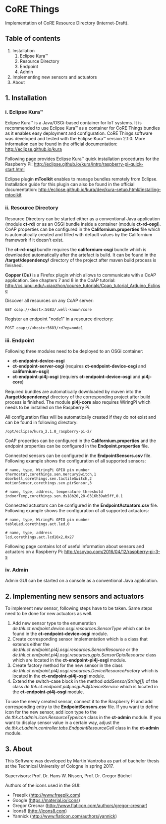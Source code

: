 # CoRE Things
Implementation of CoRE Resource Directory (Internet-Draft).

## Table of contents
1. Installation
    1. Eclipse Kura™
    2. Resource Directory
    3. Endpoint
    4. Admin
2. Implementing new sensors and actuators
3. About

## 1. Installation
### i. Eclipse Kura™
Eclipse Kura™ is a Java/OSGi-based container for IoT systems. It is recommended to use Eclipse Kura™ as a container for CoRE Things bundles as it enables easy deployment and configuration. CoRE Things software was developed and tested with the Eclipse Kura™ version 2.1.0. More information can be found in the official documentation: http://eclipse.github.io/kura

Following page provides Eclipse Kura™ quick installation procedures for the Raspberry Pi: http://eclipse.github.io/kura/intro/raspberry-pi-quick-start.html

Eclipse plugin **mToolkit** enables to manage bundles remotely from Eclipse. Installation guide for this plugin can also be found in the official documentation: http://eclipse.github.io/kura/dev/kura-setup.html#installing-mtoolkit

### ii. Resource Directory
Resource Directory can be started either as a conventional Java application (module **ct-rd**) or as an OSGi bundle inside a container (module **ct-rd-osgi**). CoAP properties can be configured in the **Californium.properties** file which is automatically created and filled with default values by the Californium framework if it doesn't exist.

The **ct-rd-osgi** bundle requires the **californium-osgi** bundle which is downloaded automatically after the artefact is build. It can be found in the **/target/dependency/** directory of the project after maven build process is finished.

**Copper (Cu)** is a Firefox plugin which allows to communicate with a CoAP application. See chapters 7 and 8 in the CoAP tutorial: http://cs.iupui.edu/~xiaozhon/course_tutorials/Coap_tutorial_Arduino_Eclipse

Discover all resources on any CoAP server:

    GET coap://<host>:5683/.well-known/core

Register an endpoint "node1" in a resource directory:

    POST coap://<host>:5683/rd?ep=node1

### iii. Endpoint
Following three modules need to be deployed to an OSGi container:

- **ct-endpoint-device-osgi**
- **ct-endpoint-server-osgi** (requires **ct-endpoint-device-osgi** and **californium-osgi**)
- **ct-endpoint-pi4j-osgi** (requiers **ct-endpoint-device-osgi** and **pi4j-core**)

Required bundles are automatically downloaded by maven into the **/target/dependency/** directory of the corresponding project after build process is finished. The module **pi4j-core** also requires WiringPi which needs to be installed on the Raspberry Pi.

All configuration files will be automatically created if they do not exist and can be found in following directory:

    /opt/eclipse/kura_2.1.0_raspberry-pi-2/

CoAP properties can be configured in the **Californium.properties** and the endpoint properties can be configured in the **Endpoint.properties** file.

Connected sensors can be configured in the **EndpointSensors.csv** file. Following example shows the configuration of all supported sensors:

```
# name, type, WiringPi GPIO pin number
thermostat,corethings.sen.mercurySwitch,1
doorbell,corethings.sen.tactileSwitch,2
motionSensor,corethings.sen.pirSensor,3

# name, type, address, temperature threshold
indoorTemp,corethings.sen.ds18b20,28-0316b39ab5ff,0.1
```

Connected actuators can be configured in the **EndpointActuators.csv** file. Following example shows the configuration of all supported actuators:

```
# name, type, WiringPi GPIO pin number
tableLed,corethings.act.led,0

# name, type, address
lcd,corethings.act.lcd16x2,0x27
```

Following page contains lot of useful information about sensors and actuators on a Raspberry Pi: http://osoyoo.com/2016/04/12/raspberry-pi-3-s

### iv. Admin
Admin GUI can be started on a console as a conventional Java application.

## 2. Implementing new sensors and actuators
To implement new sensor, following steps have to be taken. Same steps need to be done for new actuators as well.

1. Add new sensor type to the enumeration *de.thk.ct.endpoint.device.osgi.resources.SensorType* which can be found in the **ct-endpoint-device-osgi** module.
2. Create corresponding sensor implementation which is a class that extends either the *de.thk.ct.endpoint.pi4j.osgi.resources.SensorResource* or the *de.thk.ct.endpoint.pi4j.osgi.resources.gpio.SensorGpioResource* class which are located in the **ct-endpoint-pi4j-osgi** module.
3. Create factory method for the new sensor in the class *de.thk.ct.endpoint.pi4j.osgi.resources.DeviceResourceFactory* which is located in the **ct-endpoint-pi4j-osgi** module.
4. Extend the switch-case block in the method *addSensor(String[])* of the class *de.thk.ct.endpoint.pi4j.osgi.Pi4jDeviceService* which is located in the **ct-endpoint-pi4j-osgi** module.

To use the newly created sensor, connect it to the Raspberry Pi and add corresponding entry to the **EndpointSensors.csv** file.
If you want to define icon for the new sensor, add icon type to the *de.thk.ct.admin.icon.ResourceTypeIcon* class in the **ct-admin** module. If you want to display sensor value in a certain way, adjust the *de.thk.ct.admin.controller.tabs.EndpointResourceCell* class in the **ct-admin** module.

## 3. About
This Software was developed by Martin Vantroba as part of bachelor thesis at the Technical University of Cologne in spring 2017.

Supervisors: Prof. Dr. Hans W. Nissen, Prof. Dr. Gregor Büchel

Authors of the icons used in the GUI:
* Freepik (http://www.freepik.com)
* Google (https://material.io/icons)
* Gregor Cresnar (http://www.flaticon.com/authors/gregor-cresnar)
* Icons8 (http://icons8.com)
* Yannick (http://www.flaticon.com/authors/yannick)
